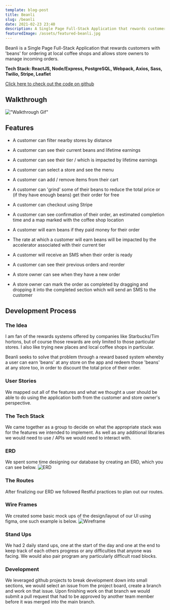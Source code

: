 ```yaml
---
template: blog-post
title: Beanli
slug: /beanli
date: 2021-02-23 23:40
description: A Single Page Full-Stack Application that rewards customers with 'beans' for ordering at local coffee shops and allows store owners to manage incoming orders.
featuredImage: /assets/featured-beanli.jpg
---
```


Beanli is a Single Page Full-Stack Application that rewards customers with 'beans' for ordering at local coffee shops and allows store owners to manage incoming orders.

<strong>Tech Stack: ReactJS, Node/Express, PostgreSQL, Webpack, Axios, Sass, Twilio, Stripe, Leaflet</strong>

[Click here to check out the code on github](https://github.com/josepwil/beanli)

## Walkthrough

!["Walkthrough Gif"](https://github.com/josepwil/portfolio/blob/main/static/assets/walkthrough-beanli.gif?raw=true)

## Features

- A customer can filter nearby stores by distance
- A customer can see their current beans and lifetime earnings
- A customer can see their tier / which is impacted by lifetime earnings
- A customer can select a store and see the menu
- A customer can add / remove items from their cart
- A customer can 'grind' some of their beans to reduce the total price or (if they have enough beans) get their order for free
- A customer can checkout using Stripe
- A customer can see confirmation of their order, an estimated completion time and a map marked with the coffee shop location
- A customer will earn beans if they paid money for their order
- The rate at which a customer will earn beans will be impacted by the accelerator associated with their current tier
- A customer will receive an SMS when their order is ready
- A customer can see their previous orders and reorder

- A store owner can see when they have a new order
- A store owner can mark the order as completed by dragging and dropping it into the completed section which will send an SMS to the customer

## Development Process

### The Idea

I am fan of the rewards systems offered by companies like Starbucks/Tim hortons, but of course those rewards are only limited to those particular stores. I also like trying new places and local coffee shops in particular.

Beanli seeks to solve that problem through a reward based system whereby a user can earn 'beans' at any store on the app and redeem those 'beans' at any store too, in order to discount the total price of their order.

### User Stories

We mapped out all of the features and what we thought a user should be able to do using the application both from the customer and store owner's perspective.

### The Tech Stack

We came together as a group to decide on what the appropriate stack was for the features we intended to implement. As well as any additional libraries we would need to use / APIs we would need to interact with.

### ERD

We spent some time designing our database by creating an ERD, which you can see below.
![ERD](/assets/beanli-erd.png)

### The Routes

After finalizing our ERD we followed Restful practices to plan out our routes.

### Wire Frames

We created some basic mock ups of the design/layout of our UI using figma, one such example is below.
![Wireframe](/assets/beanli-wireframe.png)

### Stand Ups

We had 2 daily stand ups, one at the start of the day and one at the end to keep track of each others progress or any difficulties that anyone was facing. We would also pair program any particularly difficult road blocks.

### Development

We leveraged github projects to break development down into small sections, we would select an issue from the project board, create a branch and work on that issue. Upon finishing work on that branch we would submit a pull request that had to be approved by another team member before it was merged into the main branch.
